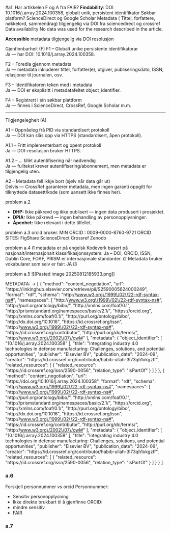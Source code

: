 #a1:
Har artikkelen F og A fra FAIR?
**Findability**: DOI 10.1016/j.array.2024.100358, globalt unik, persistent identifikator
	Søkbar platform? ScienceDirect og Google Scholar
	Metadata ( Tittel, forfattere, nøkkelord, sammendrag) tilgjengelig via DOI fra sciencedirect og crossref
Data availability
	No data was used for the research described in the article.

**Accessible**
	metadata tilgjengelig via DOI resolusjon

Gjenfinnbarheit (F)
F1 – Globalt unike persistente identifikatorar  
    Ja — har DOI: 10.1016/j.array.2024.100358.
    
F2 – Foredla gjennom metadata  
    Ja — metadata inkluderer tittel, forfatter(e), utgiver, publiseringsdato, ISSN, relasjoner til journalen, osv.
    
F3 – Identifikatoren teken med i metadata  
    Ja — DOI er eksplisitt i metadatafeltet object_identifier.
    
F4 – Registrert i ein søkbar plattform  
    Ja — finnes i ScienceDirect, CrossRef, Google Scholar m.m.
    

---

Tilgjengelegheit (A)

A1 – Oppnåeleg frå PID via standardisert protokoll  
	 Ja — DOI kan slås opp via HTTPS (standardisert, åpen protokoll).
    
A1.1 – Fritt implementerbart og opent protokoll  
	Ja — DOI-resolusjon bruker HTTPS.
    
A1.2 – … tillèt autentifisering når nødvendig  
    Ja — fulltekst krever autentifisering/abonnement, men metadata er tilgjengelig uten.
    
A2 – Metadata fell ikkje bort (sjølv når data går ut)  
     Delvis — CrossRef garanterer metadata, men ingen garanti oppgitt for tilknyttede datasett/kode (som uansett ikke finnes her).

problem a.2
- **DHP:** Ikke påkrevd og ikke publisert — ingen data produsert i prosjektet.
- **DPIA:** Ikke påkrevd — ingen behandling av personopplysninger.    
- **Åpenhet:** Ikke relevant i dette tilfellet.

problem a.3
orcid bruker.
MIN ORCID : 0009-0000-8760-9721
ORCID SITES: 
FigShare
ScienceDirect
Crossref
Zenodo

problem a.4
i1
metadata er på engelsk
Kodeverk basert på nasjonalt/internasjonalt klassifikasjonssystem: Ja – DOI, ORCID, ISSN, Dublin Core, FOAF, PRISM er internasjonale standarder.
i2
Metadata bruker vokabularer som selv er fair: JA
i3


problem a.5
![[Pasted image 20250812185933.png]]


METADATA: -> 
[
    {
        "method": "content_negotiation",
        "url": "https:\/\/linkinghub.elsevier.com\/retrieve\/pii\/S2590005624000249",
        "format": "rdf",
        "schema": "http:\/\/www.w3.org\/1999\/02\/22-rdf-syntax-ns#",
        "namespaces": [
            "http:\/\/www.w3.org\/1999\/02\/22-rdf-syntax-ns#",
            "http:\/\/purl.org\/ontology\/bibo\/",
            "http:\/\/xmlns.com\/foaf\/0.1",
            "http:\/\/prismstandard.org\/namespaces\/basic\/2.1\/",
            "https:\/\/orcid.org",
            "http:\/\/xmlns.com\/foaf\/0.1\/",
            "http:\/\/purl.org\/ontology\/bibo",
            "http:\/\/dx.doi.org\/10.1016",
            "https:\/\/id.crossref.org\/issn",
            "http:\/\/www.w3.org\/1999\/02\/22-rdf-syntax-ns#",
            "https:\/\/id.crossref.org\/contributor",
            "http:\/\/purl.org\/dc\/terms\/",
            "http:\/\/www.w3.org\/2002\/07\/owl#"
        ],
        "metadata": {
            "object_identifier": [
                "10.1016\/j.array.2024.100358"
            ],
            "title": "Integrating industry 4.0 technologies in defense manufacturing: Challenges, solutions, and potential opportunities",
            "publisher": "Elsevier BV",
            "publication_date": "2024-09",
            "creator": "https:\/\/id.crossref.org\/contributor\/habib-ullah-3l73qh1okgztf",
            "related_resources": [
                {
                    "related_resource": "https:\/\/id.crossref.org\/issn\/2590-0056",
                    "relation_type": "isPartOf"
                }
            ]
        }
    },
    {
        "method": "content_negotiation",
        "url": "https:\/\/doi.org\/10.1016\/j.array.2024.100358",
        "format": "rdf",
        "schema": "http:\/\/www.w3.org\/1999\/02\/22-rdf-syntax-ns#",
        "namespaces": [
            "http:\/\/www.w3.org\/1999\/02\/22-rdf-syntax-ns#",
            "http:\/\/purl.org\/ontology\/bibo\/",
            "http:\/\/xmlns.com\/foaf\/0.1",
            "http:\/\/prismstandard.org\/namespaces\/basic\/2.1\/",
            "https:\/\/orcid.org",
            "http:\/\/xmlns.com\/foaf\/0.1\/",
            "http:\/\/purl.org\/ontology\/bibo",
            "http:\/\/dx.doi.org\/10.1016",
            "https:\/\/id.crossref.org\/issn",
            "http:\/\/www.w3.org\/1999\/02\/22-rdf-syntax-ns#",
            "https:\/\/id.crossref.org\/contributor",
            "http:\/\/purl.org\/dc\/terms\/",
            "http:\/\/www.w3.org\/2002\/07\/owl#"
        ],
        "metadata": {
            "object_identifier": [
                "10.1016\/j.array.2024.100358"
            ],
            "title": "Integrating industry 4.0 technologies in defense manufacturing: Challenges, solutions, and potential opportunities",
            "publisher": "Elsevier BV",
            "publication_date": "2024-09",
            "creator": "https:\/\/id.crossref.org\/contributor\/habib-ullah-3l73qh1okgztf",
            "related_resources": [
                {
                    "related_resource": "https:\/\/id.crossref.org\/issn\/2590-0056",
                    "relation_type": "isPartOf"
                }
            ]
        }
    }
]



### a.6
Forskjell personnummer vs orcid
Personnummer:
- Sensitiv personopplysning
- Ikke direkte brukbart til å gjenfinne
ORCID:
- mindre sensitiv
- FAIR

### a.7

